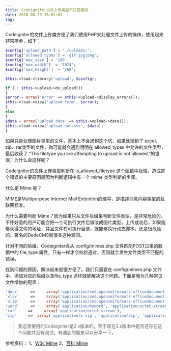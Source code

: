```yaml
---
title: Codeigniter文件上传类型不匹配错误
date: 2016-08-29 16:01:01
tag: 
---
```


Codeigniter的文件上传类方便了我们使用PHP来处理文件上传的操作，使用起来非常简单，如下：

```php
$config['upload_path'] = './uploads/';
$config['allowed_types'] = 'gif|jpg|png';
$config['max_size'] = '100';
$config['max_width']  = '1024';
$config['max_height']  = '768';

$this->load->library('upload', $config);

if ( ! $this->upload->do_upload())
{
$error = array('error' => $this->upload->display_errors());
$this->load->view('upload_form', $error);
}
else
{
$data = array('upload_data' => $this->upload->data());
$this->load->view('upload_success', $data);
}
```

如果只是处理图片类型的文件，基本上不会遇到这个坑，如果处理到了 excel、zip、rar类型的文件，你可能就会遇到明明在 allowed_types 中允许的文件类型，最后收获了 “The filetype you are attempting to upload is not allowed.”的错误，为什么会这样呢？

Codeigniter的文件上传类型判断在 is_allowed_filetype 这个函数中处理，造成这个错误的主要原因是因为判断逻辑中有一个 mime 类型判断的步骤。

什么是 Mime 呢？

MIME是Multipurpose Internet Mail Extention的缩写，是描述消息内容类型的互联网标准。

为什么需要判断 Mime？因为如果只从文件后缀来判断文件类型，是非常危险的。不怀好意的用户可能会把一个可执行文件后缀改成图片类型，上传成功后，如果能够获得文件的地址，并且文件在可执行目录，就能够执行动态脚本，还是很危险的。著名的DedeCMS就很多这种漏洞。

针对不同的后缀，Codeigniter会从 config/mimes.php 文件匹配POST过来的数据中的 file_type 属性，只有一样才会校验通过，否则就会发生文件类型不匹配的错误。

找到问题的原因，解决起来就很方便了。我们只需要在 config/mimes.php 文件中，添加对应的后缀以及file_type 这样就能解决这个问题。下面是我为几种常见文件增加的配置：

```php
'docx'     =>     array('application/vnd.openxmlformats-officedocument.wordprocessingml.document', 'application/zip'),
'xlsx'     =>     array('application/vnd.openxmlformats-officedocument.spreadsheetml.sheet', 'application/zip'),
'xlsm'     =>     array('application/vnd.openxmlformats-officedocument.spreadsheetml.sheet','application/vnd.ms-excel.sheet.macroenabled.12', 'application/zip'),
'word'     =>     array('application/msword', 'application/octet-stream'),
'rar'     =>     array('application/octet-stream'),
'zip'     =>  array('application/x-zip', 'application/zip', 'application/x-zip-compressed', 'application/octet-stream'),
```

> 我这里使用的Codeigniter是2.x版本的，至于现在3.x版本中是否还存在这个问题并没有测试，有遇到的朋友可以分享一下。

参考资料：
1、[W3c Mime](http://www.w3school.com.cn/media/media_mimeref.asp)
2、[百科 Mime](http://baike.baidu.com/link?url=eBw3pgimYhpR-A69nQAvo4NFNIIv7Doa_oQ6NFxuK8vULgSh6qQBdbiCt1-iSuX4BMnSWf23dGKHBBhpelbzQ_)













